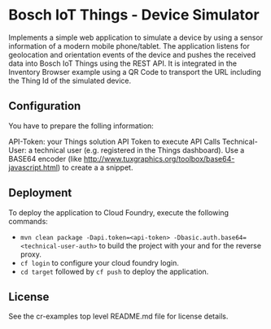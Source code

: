 # Bosch IoT Things - Device Simulator

Implements a simple web application to simulate a device by using a sensor information of a modern mobile phone/tablet. 
The application listens for geolocation and orientation events of the device and pushes the received data into Bosch IoT Things using the REST API.
It is integrated in the Inventory Browser example using a QR Code to transport the URL including the Thing Id of the simulated device.

## Configuration

You have to prepare the folling information:

API-Token: your Things solution API Token to execute API Calls
Technical-User: a technical user (e.g. registered in the Things dashboard). Use a BASE64 encoder (like http://www.tuxgraphics.org/toolbox/base64-javascript.html) to create a a snippet.  

## Deployment

To deploy the application to Cloud Foundry, execute the following commands:

* ```mvn clean package -Dapi.token=<api-token> -Dbasic.auth.base64=<technical-user-auth>``` to build the project with your <api-token> and <technical-user-auth> for the reverse proxy.
* ```cf login``` to configure your cloud foundry login.
* ```cd target``` followed by ```cf push``` to deploy the application.

## License

See the cr-examples top level README.md file for license details.
